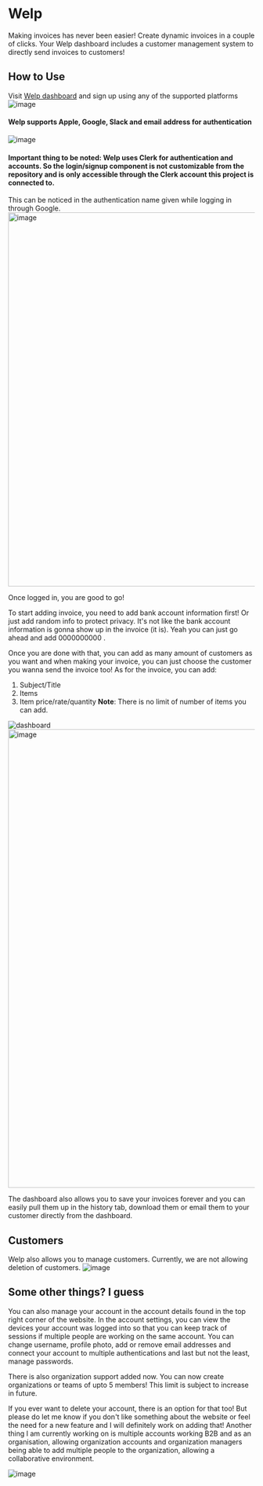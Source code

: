 # Welp
Making invoices has never been easier! Create dynamic invoices in a couple of clicks. Your Welp dashboard includes a customer management system to directly send invoices to customers!

## How to Use
Visit [Welp dashboard](https://welp.it.com) and sign up using any of the supported platforms 
![image](https://github.com/user-attachments/assets/932922e5-7c87-4688-bd9f-9ae9f7747ee7)

#### Welp supports Apple, Google, Slack and email address for authentication 
![image](https://github.com/user-attachments/assets/342babd7-6412-4cde-882e-dff7afee9d9d)


#### Important thing to be noted: Welp uses **Clerk** for authentication and accounts. So the login/signup component is not customizable from the repository and is only accessible through the Clerk account this project is connected to. 

This can be noticed in the authentication name given while logging in through Google. <img width="762" alt="image" src="https://github.com/user-attachments/assets/6947cfcc-2fed-44e9-b9e0-b465174cfa44">

Once logged in, you are good to go!

To start adding invoice, you need to add bank account information first! Or just add random info to protect privacy. It's not like the bank account information is gonna show up in the invoice (it is). Yeah you can just go ahead and add 0000000000 .

Once you are done with that, you can add as many amount of customers as you want and when making your invoice, you can just choose the customer you wanna send the invoice too! 
As for the invoice, you can add:
1. Subject/Title
2. Items
3. Item price/rate/quantity
**Note**: There is no limit of number of items you can add.

![dashboard](https://github.com/user-attachments/assets/95b1b10b-110b-4c5d-895e-5a6d4bf645d1)
<img width="934" alt="image" src="https://github.com/user-attachments/assets/dc5cade3-09e4-4941-8a1f-c5d9b216a718">


The dashboard also allows you to save your invoices forever and you can easily pull them up in the history tab, download them or email them to your customer directly from the dashboard.


## Customers
Welp also allows you to manage customers. Currently, we are not allowing deletion of customers.
![image](https://github.com/user-attachments/assets/db6be3e8-f9dc-4894-92c0-cac52ce8291a)


## Some other things? I guess
You can also manage your account in the account details found in the top right corner of the website. In the account settings, you can view the devices your account was logged into so that you can keep track of sessions if multiple people are working on the same account. You can change username, profile photo, add or remove email addresses and connect your account to multiple authentications and last but not the least, manage passwords.

There is also organization support added now. You can now create organizations or teams of upto 5 members! This limit is subject to increase in future.

If you ever want to delete your account, there is an option for that too! But please do let me know if you don't like something about the website or feel the need for a new feature and I will definitely work on adding that! 
Another thing I am currently working on is multiple accounts working B2B and as an organisation, allowing organization accounts and organization managers being able to add multiple people to the organization, allowing a collaborative environment.

![image](https://github.com/user-attachments/assets/f7b9947e-fb5f-4368-a14f-d83bb8996a62)



